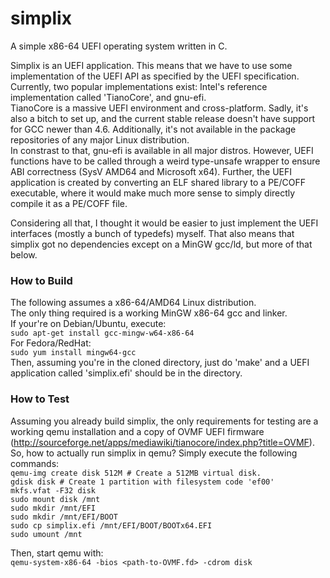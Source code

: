 simplix
=======

A simple x86-64 UEFI operating system written in C.

Simplix is an UEFI application. This means that we have to use some implementation of the UEFI API as specified by the
UEFI specification.  
Currently, two popular implementations exist: Intel's reference implementation called 'TianoCore', and gnu-efi.  
TianoCore is a massive UEFI environment and cross-platform. Sadly, it's also a bitch to set up, and the current
stable release doesn't have support for GCC newer than 4.6. Additionally, it's not available in the package repositories of any major Linux distribution.  
In constrast to that, gnu-efi is available in all major distros. However, UEFI functions have to be called through a weird type-unsafe wrapper to ensure ABI correctness (SysV AMD64 and Microsoft x64). Further, the UEFI application is created by converting an ELF shared library to a PE/COFF executable, where it would make much more sense to simply directly compile it as a PE/COFF file.

Considering all that, I thought it would be easier to just implement the UEFI interfaces (mostly a bunch of typedefs) myself. That also means that simplix got no dependencies except on a MinGW gcc/ld, but more of that below.  


### How to Build
The following assumes a x86-64/AMD64 Linux distribution.  
The only thing required is a working MinGW x86-64 gcc and linker.  
If your're on Debian/Ubuntu, execute:  
`sudo apt-get install gcc-mingw-w64-x86-64`  
For Fedora/RedHat:  
`sudo yum install mingw64-gcc`  
Then, assuming you're in the cloned directory, just do 'make' and a UEFI application called 'simplix.efi' should be in the directory.  

### How to Test
Assuming you already build simplix, the only requirements for testing are a working qemu installation and a copy of OVMF UEFI firmware (http://sourceforge.net/apps/mediawiki/tianocore/index.php?title=OVMF).  
So, how to actually run simplix in qemu? Simply execute the following commands:  
`qemu-img create disk 512M # Create a 512MB virtual disk.`  
`gdisk disk # Create 1 partition with filesystem code 'ef00'`  
`mkfs.vfat -F32 disk`   
`sudo mount disk /mnt`  
`sudo mkdir /mnt/EFI`  
`sudo mkdir /mnt/EFI/BOOT`  
`sudo cp simplix.efi /mnt/EFI/BOOT/BOOTx64.EFI`  
`sudo umount /mnt`  

Then, start qemu with:  
`qemu-system-x86-64 -bios <path-to-OVMF.fd> -cdrom disk`

